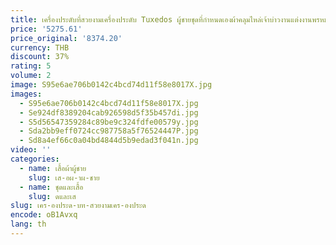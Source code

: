 ```yaml
---
title: เครื่องประดับที่สวยงามเครื่องประดับ Tuxedos ผู้ชายชุดที่กําหนดเองผ้าคลุมไหล่เจ้าบ่าวงานแต่งงานพรหม Blazers ชาย 2 ชิ้นชุด Ternos Completo
price: '5275.61'
price_original: '8374.20'
currency: THB
discount: 37%
rating: 5
volume: 2
image: S95e6ae706b0142c4bcd74d11f58e8017X.jpg
images:
  - S95e6ae706b0142c4bcd74d11f58e8017X.jpg
  - Se924df8389204cab926598d5f35b457di.jpg
  - S5d56547359284c89be9c324fdfe00579y.jpg
  - Sda2bb9eff0724cc987758a5f76524447P.jpg
  - Sd8a4ef66c0a04bd4844d5b9edad3f041n.jpg
video: ''
categories:
  - name: เสื้อผ้าผู้ชาย
    slug: เส-อผ-าผ-ชาย
  - name: ชุดและเสื้อ
    slug: ดและเส
slug: เคร-องประด-บท-สวยงามเคร-องประด
encode: oB1Avxq
lang: th
---
```

  